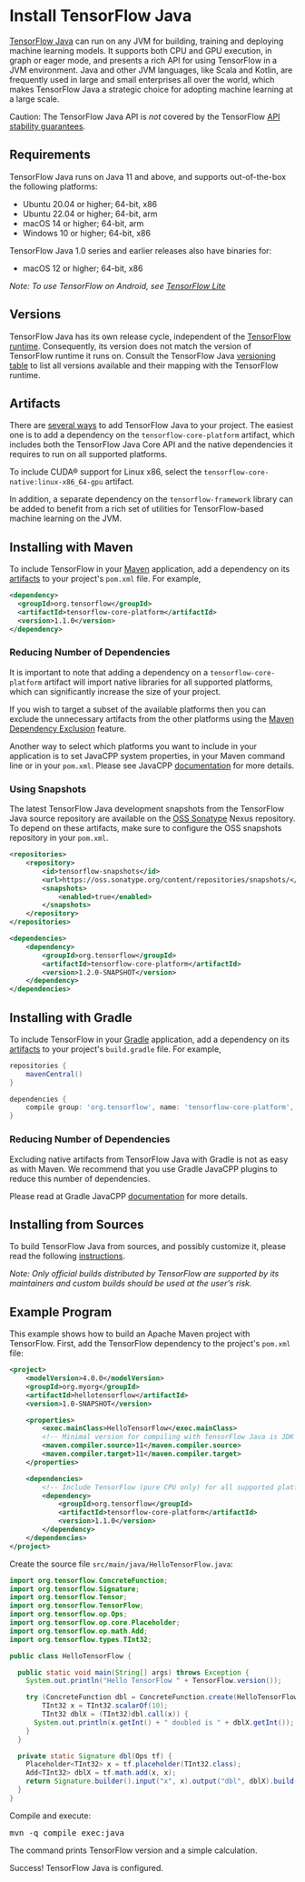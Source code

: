 # Install TensorFlow Java

[TensorFlow Java](https://github.com/tensorflow/java) can run on any JVM for
building, training and deploying machine learning models. It supports both CPU
and GPU execution, in graph or eager mode, and presents a rich API for using
TensorFlow in a JVM environment. Java and other JVM languages, like Scala and
Kotlin, are frequently used in large and small enterprises all over the world,
which makes TensorFlow Java a strategic choice for adopting machine learning at
a large scale.

Caution: The TensorFlow Java API is *not* covered by the TensorFlow
[API stability guarantees](https://www.tensorflow.org/guide/versions).

## Requirements

TensorFlow Java runs on Java 11 and above, and supports out-of-the-box the
following platforms:

*   Ubuntu 20.04 or higher; 64-bit, x86
*   Ubuntu 22.04 or higher; 64-bit, arm
*   macOS 14 or higher; 64-bit, arm
*   Windows 10 or higher; 64-bit, x86

TensorFlow Java 1.0 series and earlier releases also have binaries for:

*   macOS 12 or higher; 64-bit, x86

*Note: To use TensorFlow on Android, see
[TensorFlow Lite](https://tensorflow.org/lite)*

## Versions

TensorFlow Java has its own release cycle, independent of the
[TensorFlow runtime](https://github.com/tensorflow/tensorflow). Consequently,
its version does not match the version of TensorFlow runtime it runs on. Consult
the TensorFlow Java
[versioning table](https://github.com/tensorflow/java/#tensorflow-version-support)
to list all versions available and their mapping with the TensorFlow runtime.

## Artifacts

There are
[several ways](https://github.com/tensorflow/java/#using-maven-artifacts) to add
TensorFlow Java to your project. The easiest one is to add a dependency on the
`tensorflow-core-platform` artifact, which includes both the TensorFlow Java
Core API and the native dependencies it requires to run on all supported
platforms.

To include CUDA® support for Linux x86, select the `tensorflow-core-native:linux-x86_64-gpu` artifact.

In addition, a separate dependency on the `tensorflow-framework` library can be
added to benefit from a rich set of utilities for TensorFlow-based machine
learning on the JVM.

## Installing with Maven

To include TensorFlow in your [Maven](http://maven.apache.org) application, add
a dependency on its [artifacts](#artifacts) to your project's `pom.xml` file.
For example,

```xml
<dependency>
  <groupId>org.tensorflow</groupId>
  <artifactId>tensorflow-core-platform</artifactId>
  <version>1.1.0</version>
</dependency>
```

### Reducing Number of Dependencies

It is important to note that adding a dependency on a `tensorflow-core-platform`
artifact will import native libraries for all supported platforms, which can
significantly increase the size of your project.

If you wish to target a subset of the available platforms then you can exclude
the unnecessary artifacts from the other platforms using the
[Maven Dependency Exclusion](https://maven.apache.org/guides/introduction/introduction-to-optional-and-excludes-dependencies.html#dependency-exclusions)
feature.

Another way to select which platforms you want to include in your application is
to set JavaCPP system properties, in your Maven command line or in your
`pom.xml`. Please see JavaCPP
[documentation](https://github.com/bytedeco/javacpp-presets/wiki/Reducing-the-Number-of-Dependencies)
for more details.

### Using Snapshots

The latest TensorFlow Java development snapshots from the TensorFlow Java source
repository are available on the [OSS Sonatype](https://oss.sonatype.org) Nexus
repository. To depend on these artifacts, make sure to configure the OSS
snapshots repository in your `pom.xml`.

```xml
<repositories>
    <repository>
        <id>tensorflow-snapshots</id>
        <url>https://oss.sonatype.org/content/repositories/snapshots/</url>
        <snapshots>
            <enabled>true</enabled>
        </snapshots>
    </repository>
</repositories>

<dependencies>
    <dependency>
        <groupId>org.tensorflow</groupId>
        <artifactId>tensorflow-core-platform</artifactId>
        <version>1.2.0-SNAPSHOT</version>
    </dependency>
</dependencies>
```

## Installing with Gradle

To include TensorFlow in your [Gradle](https://gradle.org) application, add a
dependency on its [artifacts](#artifacts) to your project's `build.gradle` file.
For example,

```groovy
repositories {
    mavenCentral()
}

dependencies {
    compile group: 'org.tensorflow', name: 'tensorflow-core-platform', version: '1.0.0'
}
```

### Reducing Number of Dependencies

Excluding native artifacts from TensorFlow Java with Gradle is not as easy as
with Maven. We recommend that you use Gradle JavaCPP plugins to reduce this
number of dependencies.

Please read at Gradle JavaCPP
[documentation](https://github.com/bytedeco/gradle-javacpp) for more details.

## Installing from Sources

To build TensorFlow Java from sources, and possibly customize it, please read
the following
[instructions](https://github.com/tensorflow/java/blob/master/CONTRIBUTING.md#building).

*Note: Only official builds distributed by TensorFlow are supported by its
maintainers and custom builds should be used at the user's risk.*

## Example Program

This example shows how to build an Apache Maven project with TensorFlow. First,
add the TensorFlow dependency to the project's `pom.xml` file:

```xml
<project>
    <modelVersion>4.0.0</modelVersion>
    <groupId>org.myorg</groupId>
    <artifactId>hellotensorflow</artifactId>
    <version>1.0-SNAPSHOT</version>

    <properties>
        <exec.mainClass>HelloTensorFlow</exec.mainClass>
        <!-- Minimal version for compiling with TensorFlow Java is JDK 11 -->
        <maven.compiler.source>11</maven.compiler.source>
        <maven.compiler.target>11</maven.compiler.target>
    </properties>

    <dependencies>
        <!-- Include TensorFlow (pure CPU only) for all supported platforms -->
        <dependency>
            <groupId>org.tensorflow</groupId>
            <artifactId>tensorflow-core-platform</artifactId>
            <version>1.1.0</version>
        </dependency>
    </dependencies>
</project>
```

Create the source file `src/main/java/HelloTensorFlow.java`:

```java
import org.tensorflow.ConcreteFunction;
import org.tensorflow.Signature;
import org.tensorflow.Tensor;
import org.tensorflow.TensorFlow;
import org.tensorflow.op.Ops;
import org.tensorflow.op.core.Placeholder;
import org.tensorflow.op.math.Add;
import org.tensorflow.types.TInt32;

public class HelloTensorFlow {

  public static void main(String[] args) throws Exception {
    System.out.println("Hello TensorFlow " + TensorFlow.version());

    try (ConcreteFunction dbl = ConcreteFunction.create(HelloTensorFlow::dbl);
        TInt32 x = TInt32.scalarOf(10);
        TInt32 dblX = (TInt32)dbl.call(x)) {
      System.out.println(x.getInt() + " doubled is " + dblX.getInt());
    }
  }

  private static Signature dbl(Ops tf) {
    Placeholder<TInt32> x = tf.placeholder(TInt32.class);
    Add<TInt32> dblX = tf.math.add(x, x);
    return Signature.builder().input("x", x).output("dbl", dblX).build();
  }
}
```

Compile and execute:

<pre class="devsite-terminal prettyprint lang-bsh">
mvn -q compile exec:java
</pre>

The command prints TensorFlow version and a simple calculation.

Success! TensorFlow Java is configured.
